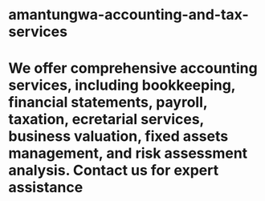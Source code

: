 # amantungwa-accounting-and-tax-services

# We offer comprehensive accounting services, including bookkeeping, financial statements, payroll, taxation, ecretarial services, business valuation, fixed assets management, and risk assessment analysis. Contact us for expert assistance